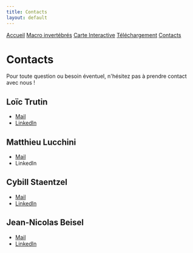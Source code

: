 ```yaml
---
title: Contacts
layout: default
---
```


<link rel="stylesheet" href="{{ '/css/style.css' | relative_url }}">

<div class="tab-container">
    <a href="index" class="tab-button">Accueil</a>
    <a href="macroinv" class="tab-button">Macro invertébrés</a>
    <a href="map" class="tab-button">Carte Interactive</a>
    <a href="downloads" class="tab-button">Téléchargement</a>
    <a href="contacts" class="tab-button">Contacts</a>
</div>

<script>
  document.addEventListener("DOMContentLoaded", function() {
      const tabs = document.querySelectorAll(".tab-button");
      const currentPath = window.location.pathname;

      tabs.forEach(tab => {
          if (tab.getAttribute("href") === currentPath) {
              tab.classList.add("active");
          }
      });
  });
</script>


# Contacts

Pour toute question ou besoin éventuel, n'hésitez pas à prendre contact avec nous !

## Loïc Trutin
- [Mail](mailto:loic.trutin@engees.unistra.fr)
- [LinkedIn](www.linkedin.com/in/loïc-trutin-681299220)

## Matthieu Lucchini
- [Mail](mailto:mlucchin1@engees.unistra.fr)
- LinkedIn

## Cybill Staentzel
- [Mail](mailto:cybill.staentzel@engees.unistra.fr)
- [LinkedIn](https://www.linkedin.com/in/cybill-staentzel-bb136796/)

## Jean-Nicolas Beisel
- [Mail](mailto:jean-nicolas.beisel@engees.unistra.fr)
- [LinkedIn](https://www.linkedin.com/in/jean-nicolas-beisel-48a62b302/)
